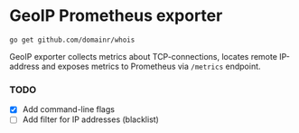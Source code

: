 # GeoIP Prometheus exporter

`go get github.com/domainr/whois`

GeoIP exporter collects metrics about TCP-connections, 
locates remote IP-address and exposes metrics to Prometheus 
via `/metrics` endpoint.

### TODO

- [X] Add command-line flags
- [ ] Add filter for IP addresses (blacklist)
